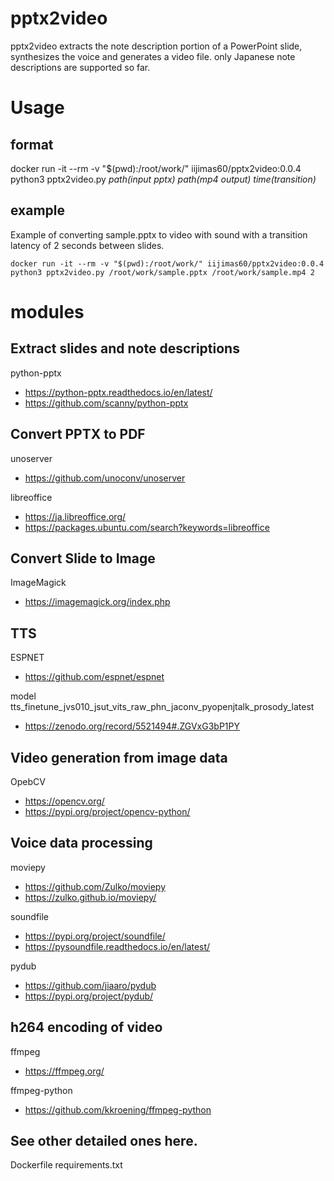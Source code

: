 # pptx2video 

pptx2video extracts the note description portion of a PowerPoint slide, synthesizes the voice and generates a video file.
only Japanese note descriptions are supported so far.

# Usage

## format

docker run -it --rm -v "$(pwd):/root/work/" iijimas60/pptx2video:0.0.4 python3 pptx2video.py _path(input pptx)_ _path(mp4 output)_ _time(transition)_

## example

Example of converting sample.pptx to video with sound with a transition latency of 2 seconds between slides.

```
docker run -it --rm -v "$(pwd):/root/work/" iijimas60/pptx2video:0.0.4 python3 pptx2video.py /root/work/sample.pptx /root/work/sample.mp4 2
```

# modules

## Extract slides and note descriptions

python-pptx
* https://python-pptx.readthedocs.io/en/latest/
* https://github.com/scanny/python-pptx

## Convert PPTX to PDF
unoserver
* https://github.com/unoconv/unoserver

libreoffice
* https://ja.libreoffice.org/
* https://packages.ubuntu.com/search?keywords=libreoffice

## Convert Slide to Image
ImageMagick
* https://imagemagick.org/index.php

## TTS
ESPNET
* https://github.com/espnet/espnet

model
tts_finetune_jvs010_jsut_vits_raw_phn_jaconv_pyopenjtalk_prosody_latest
* https://zenodo.org/record/5521494#.ZGVxG3bP1PY

## Video generation from image data
OpebCV
* https://opencv.org/
* https://pypi.org/project/opencv-python/

## Voice data processing
moviepy
* https://github.com/Zulko/moviepy
* https://zulko.github.io/moviepy/

soundfile
* https://pypi.org/project/soundfile/
* https://pysoundfile.readthedocs.io/en/latest/

pydub
* https://github.com/jiaaro/pydub
* https://pypi.org/project/pydub/

## h264 encoding of video
ffmpeg
* https://ffmpeg.org/

ffmpeg-python
* https://github.com/kkroening/ffmpeg-python

## See other detailed ones here.
Dockerfile
requirements.txt